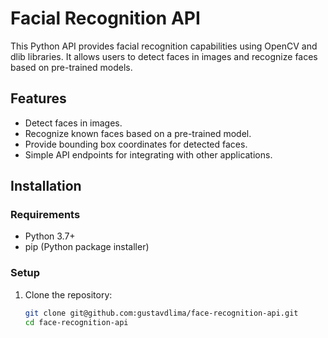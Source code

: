 # Facial Recognition API

This Python API provides facial recognition capabilities using OpenCV and dlib libraries. It allows users to detect faces in images and recognize faces based on pre-trained models.

## Features

- Detect faces in images.
- Recognize known faces based on a pre-trained model.
- Provide bounding box coordinates for detected faces.
- Simple API endpoints for integrating with other applications.

## Installation

### Requirements

- Python 3.7+
- pip (Python package installer)

### Setup

1. Clone the repository:

   ```bash
   git clone git@github.com:gustavdlima/face-recognition-api.git
   cd face-recognition-api

